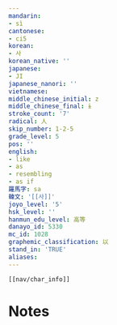 ```yaml
---
mandarin:
- sì
cantonese:
- ci5
korean:
- 사
korean_native: ''
japanese:
- JI
japanese_nanori: ''
vietnamese:
middle_chinese_initial: z
middle_chinese_final: ɨ
stroke_count: '7'
radical: 人
skip_number: 1-2-5
grade_level: 5
pos: ''
english:
- like
- as
- resembling
- as if
羅馬字: sa
韓文: '[[사]]'
joyo_level: '5'
hsk_level: ''
hanmun_edu_level: 高等
danayo_id: 5330
mc_id: 1028
graphemic_classification: 以
stand_in: 'TRUE'
aliases:
---
```

```meta-bind-embed
[[nav/char_info]]
```

# Notes
